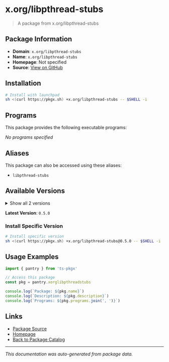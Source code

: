 # x.org/libpthread-stubs

> A package from x.org/libpthread-stubs

## Package Information

- **Domain**: `x.org/libpthread-stubs`
- **Name**: `x.org/libpthread-stubs`
- **Homepage**: Not specified
- **Source**: [View on GitHub](https://github.com/pkgxdev/pantry/tree/main/projects/x.org/libpthread-stubs/package.yml)

## Installation

```bash
# Install with launchpad
sh <(curl https://pkgx.sh) +x.org/libpthread-stubs -- $SHELL -i
```

## Programs

This package provides the following executable programs:

*No programs specified*

## Aliases

This package can also be accessed using these aliases:

- `libpthread-stubs`

## Available Versions

<details>
<summary>Show all 2 versions</summary>

- `0.5.0`, `0.4.0`

</details>

**Latest Version**: `0.5.0`

### Install Specific Version

```bash
# Install specific version
sh <(curl https://pkgx.sh) +x.org/libpthread-stubs@0.5.0 -- $SHELL -i
```

## Usage Examples

```typescript
import { pantry } from 'ts-pkgx'

// Access this package
const pkg = pantry.xorglibpthreadstubs

console.log(`Package: ${pkg.name}`)
console.log(`Description: ${pkg.description}`)
console.log(`Programs: ${pkg.programs.join(', ')}`)
```

## Links

- [Package Source](https://github.com/pkgxdev/pantry/tree/main/projects/x.org/libpthread-stubs/package.yml)
- [Homepage](#)
- [Back to Package Catalog](../package-catalog.md)

---

*This documentation was auto-generated from package data.*
